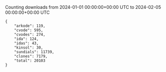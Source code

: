 
Counting downloads from 2024-01-01 00:00:00+00:00 UTC to 2024-02-05 00:00:00+00:00 UTC

```
{
    "arkode": 119,
    "cvode": 595,
    "cvodes": 274,
    "ida": 124,
    "idas": 43,
    "kinsol": 30,
    "sundials": 11739,
    "clones": 7179,
    "total": 20103
}
```
